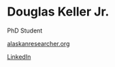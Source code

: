 ---
---

# Douglas Keller Jr.

PhD Student

[alaskanresearcher.org](https://www.alaskanresearcher.org)

[LinkedIn](https://www.linkedin.com/in/dg-kllr-jr/)
